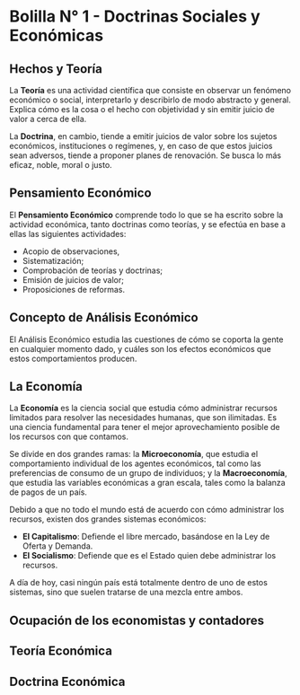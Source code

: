 # Bolilla N° 1 - Doctrinas Sociales y Económicas

## Hechos y Teoría

La **Teoría** es una actividad científica que consiste en observar un fenómeno económico o social, interpretarlo y describirlo de modo abstracto y general. Explica cómo es la cosa o el hecho con objetividad y sin emitir juicio de valor a cerca de ella.

La **Doctrina**, en cambio, tiende a emitir juicios de valor sobre los sujetos económicos, instituciones o regímenes, y, en caso de que estos juicios sean adversos, tiende a proponer planes de renovación. Se busca lo más eficaz, noble, moral o justo.

## Pensamiento Económico

El **Pensamiento Económico** comprende todo lo que se ha escrito sobre la actividad económica, tanto doctrinas como teorías, y se efectúa en base a ellas las siguientes actividades:

- Acopio de observaciones,
- Sistematización;
- Comprobación de teorías y doctrinas;
- Emisión de juicios de valor;
- Proposiciones de reformas.

## Concepto de Análisis Económico

El Análisis Económico estudia las cuestiones de cómo se coporta la gente en cualquier momento dado, y cuáles son los efectos económicos que estos comportamientos producen.

## La Economía

La **Economía** es la ciencia social que estudia cómo administrar recursos limitados para resolver las necesidades humanas, que son ilimitadas. Es una ciencia fundamental para tener el mejor aprovechamiento posible de los recursos con que contamos.

Se divide en dos grandes ramas: la **Microeconomía**, que estudia el comportamiento individual de los agentes económicos, tal como las preferencias de consumo de un grupo de individuos; y la **Macroeconomía**, que estudia las variables económicas a gran escala, tales como la balanza de pagos de un país.

Debido a que no todo el mundo está de acuerdo con cómo administrar los recursos, existen dos grandes sistemas económicos:

- **El Capitalismo**: Defiende el libre mercado, basándose en la Ley de Oferta y Demanda.
- **El Socialismo**: Defiende que es el Estado quien debe administrar los recursos.

A día de hoy, casi ningún país está totalmente dentro de uno de estos sistemas, sino que suelen tratarse de una mezcla entre ambos.

## Ocupación de los economistas y contadores

## Teoría Económica

## Doctrina Económica
